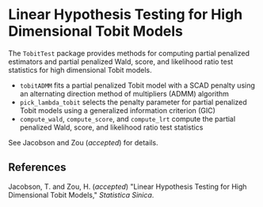 # Linear Hypothesis Testing for High Dimensional Tobit Models

The `TobitTest` package provides methods for computing partial penalized estimators and partial penalized Wald, score, and likelihood ratio test statistics for high dimensional Tobit models.

- `tobitADMM` fits a partial penalized Tobit model with a SCAD penalty using an alternating direction method of multipliers (ADMM) algorithm
- `pick_lambda_tobit` selects the penalty parameter for partial penalized Tobit models using a generalized information criterion (GIC)
- `compute_wald`, `compute_score`, and `compute_lrt` compute the partial penalized Wald, score, and likelihood ratio test statistics

See Jacobson and Zou (*accepted*) for details.

## References

Jacobson, T. and Zou, H. (*accepted*) "Linear Hypothesis Testing for High Dimensional Tobit Models," *Statistica Sinica*.
